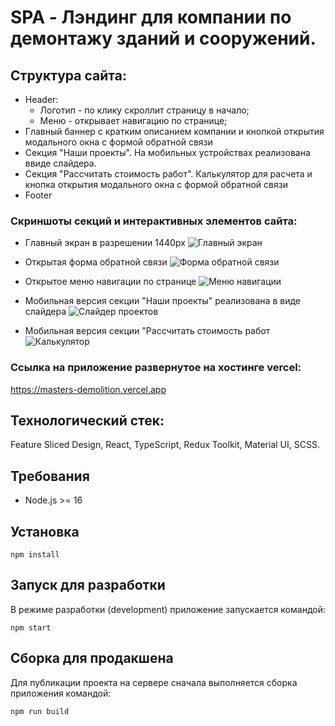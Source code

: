 # SPA - Лэндинг для компании по демонтажу зданий и сооружений.

## Структура сайта:

- Header:
    - Логотип - по клику скроллит страницу в начало;
    - Меню - открывает навигацию по странице;
- Главный баннер с кратким описанием компании и кнопкой открытия модального окна с формой обратной связи
- Секция "Наши проекты". На мобильных устройствах реализована ввиде слайдера.
- Секция "Рассчитать стоимость работ". Калькулятор для расчета и кнопка открытия модального окна с формой обратной связи
- Footer

### Скриншоты секций и интерактивных элементов сайта:
 - Главный экран в разрешении 1440px
![Главный экран](/../screenshot/screenshots/main.png?raw=true 'Главный экран в разрешении 1440px')

 - Открытая форма обратной связи
![Форма обратной связи](/../screenshot/screenshots/feedback.png?raw=true 'Открытая форма обратной связи')

 - Открытое меню навигации по странице
![Меню навигации](/../screenshot/screenshots/menu.png?raw=true 'Открытое меню навигации по странице')

 - Мобильная версия секции "Наши проекты" реализована в виде слайдера
![Слайдер проектов](/../screenshot/screenshots/slider.png?raw=true 'Мобильная версия секции "Наши проекты" реализована в виде слайдера')

 - Мобильная версия секции "Рассчитать стоимость работ
![Калькулятор](/../screenshot/screenshots/calculator.png?raw=true 'Мобильная версия секции "Рассчитать стоимость работ"')

### Ссылка на приложение развернутое на хостинге vercel:

https://masters-demolition.vercel.app

## Технологический стек:

Feature Sliced Design, React, TypeScript, Redux Toolkit, Material UI, SCSS.

## Требования

- Node.js >= 16

## Установка

`npm install`

## Запуск для разработки

В режиме разработки (development) приложение запускается командой:

`npm start`

## Сборка для продакшена

Для публикации проекта на сервере сначала выполняется сборка приложения командой:

`npm run build`
